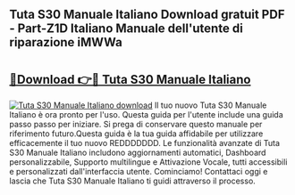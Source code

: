 ## Tuta S30 Manuale Italiano Download gratuit PDF - Part-Z1D Italiano Manuale dell'utente di riparazione iMWWa

# <h2><a href="http://df9y7q9.blite.top/?on=Tuta+S30+Manuale+Italiano">🔗Download 👉🔴 Tuta S30 Manuale Italiano</a></h2>

[![Tuta S30 Manuale Italiano download](https://i.imgur.com/lujVjoI.png)](http://df9y7q9.blite.top/?on=Tuta+S30+Manuale+Italiano)
Il tuo nuovo Tuta S30 Manuale Italiano è ora pronto per l'uso. Questa guida per l'utente include una guida passo passo per iniziare. Si prega di conservare questo manuale per riferimento futuro.Questa guida è la tua guida affidabile per utilizzare efficacemente il tuo nuovo REDDDDDDD. Le funzionalità avanzate di Tuta S30 Manuale Italiano includono aggiornamenti automatici, Dashboard personalizzabile, Supporto multilingue e Attivazione Vocale, tutti accessibili e personalizzati dall'interfaccia utente. Cominciamo! Contattaci oggi e lascia che Tuta S30 Manuale Italiano ti guidi attraverso il processo.
